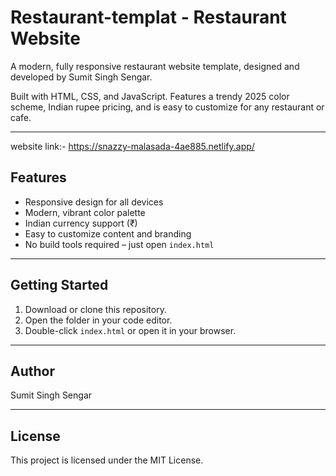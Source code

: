# Restaurant-templat - Restaurant Website

A modern, fully responsive restaurant website template, designed and developed by Sumit Singh Sengar.

Built with HTML, CSS, and JavaScript. Features a trendy 2025 color scheme, Indian rupee pricing, and is easy to customize for any restaurant or cafe.

---
website link:- https://snazzy-malasada-4ae885.netlify.app/

## Features

- Responsive design for all devices
- Modern, vibrant color palette
- Indian currency support (₹)
- Easy to customize content and branding
- No build tools required – just open `index.html`

---

## Getting Started

1. Download or clone this repository.
2. Open the folder in your code editor.
3. Double-click `index.html` or open it in your browser.

---

## Author

Sumit Singh Sengar

---

## License

This project is licensed under the MIT License.
